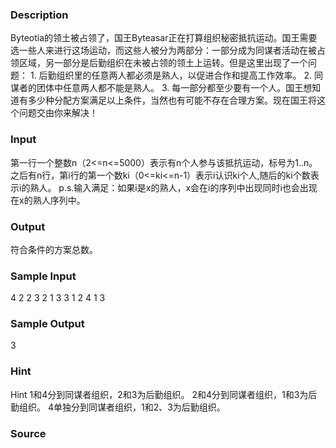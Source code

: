 
### Description
Byteotia的领土被占领了，国王Byteasar正在打算组织秘密抵抗运动。国王需要选一些人来进行这场运动，而这些人被分为两部分：一部分成为同谋者活动在被占领区域，另一部分是后勤组织在未被占领的领土上运转。但是这里出现了一个问题： 1. 后勤组织里的任意两人都必须是熟人，以促进合作和提高工作效率。 2. 同谋者的团体中任意两人都不能是熟人。 3. 每一部分都至少要有一个人。国王想知道有多少种分配方案满足以上条件，当然也有可能不存在合理方案。现在国王将这个问题交由你来解决！
### Input
第一行一个整数n（2<=n<=5000）表示有n个人参与该抵抗运动，标号为1..n。 之后有n行，第i行的第一个数ki（0<=ki<=n-1）表示i认识ki个人,随后的ki个数表示i的熟人。 p.s.输入满足：如果i是x的熟人，x会在i的序列中出现同时i也会出现在x的熟人序列中。
### Output
符合条件的方案总数。
### Sample Input
 
4
2 2 3
2 1 3
3 1 2 4
1 3



### Sample Output
3
### Hint
Hint 1和4分到同谋者组织，2和3为后勤组织。 2和4分到同谋者组织，1和3为后勤组织。 4单独分到同谋者组织，1和2、3为后勤组织。
### Source
